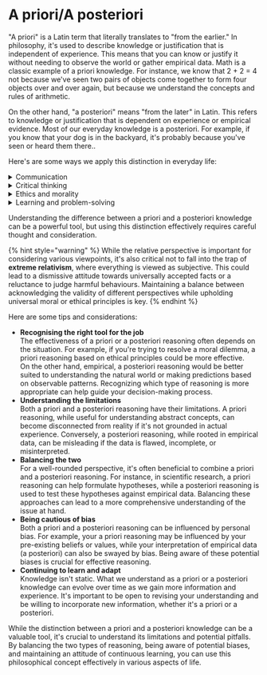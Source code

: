 # A priori/A posteriori

"A priori" is a Latin term that literally translates to "from the earlier." In philosophy, it's used to describe knowledge or justification that is independent of experience. This means that you can know or justify it without needing to observe the world or gather empirical data. Math is a classic example of a priori knowledge. For instance, we know that 2 + 2 = 4 not because we've seen two pairs of objects come together to form four objects over and over again, but because we understand the concepts and rules of arithmetic.

On the other hand, "a posteriori" means "from the later" in Latin. This refers to knowledge or justification that is dependent on experience or empirical evidence. Most of our everyday knowledge is a posteriori. For example, if you know that your dog is in the backyard, it's probably because you've seen or heard them there..

Here's are some ways we apply this distinction in everyday life:

<details>

<summary>Communication</summary>

Say you're trying to decide whether to bring an umbrella when you go out. A priori reasoning might involve thinking, "Well, it's the rainy season, so it's more likely to rain."&#x20;

A posteriori reasoning might involve looking out the window to see if it's raining or checking the weather forecast – which is based on empirical data.

</details>

<details>

<summary>Critical thinking</summary>

Suppose you're debating whether a proposed law would be beneficial. A priori reasoning might involve analysing the law based on principles of justice or fairness.&#x20;

A posteriori reasoning might involve looking at the outcomes when similar laws have been implemented elsewhere.

</details>

<details>

<summary>Ethics and morality</summary>

When determining what's right or wrong, you might use a priori reasoning based on moral principles. For example, you might believe that lying is wrong, regardless of the situation.&#x20;

On the other hand, a posteriori reasoning might involve looking at the consequences of an action to decide if it's moral. For instance, you might decide that a lie is acceptable if it prevents harm.

</details>

<details>

<summary>Learning and problem-solving</summary>

Both a priori and a posteriori knowledge can be useful in learning and problem-solving. For instance, if you're learning a new language, you might use a priori reasoning to deduce the meaning of a new word based on its roots, which you've learned earlier.&#x20;

Meanwhile, a posteriori knowledge would involve learning the meaning of a word from seeing it used in context.

</details>

Understanding the difference between a priori and a posteriori knowledge can be a powerful tool, but using this distinction effectively requires careful thought and consideration.&#x20;

{% hint style="warning" %}
While the relative perspective is important for considering various viewpoints, it's also critical not to fall into the trap of **extreme relativism**, where everything is viewed as subjective. This could lead to a dismissive attitude towards universally accepted facts or a reluctance to judge harmful behaviours. Maintaining a balance between acknowledging the validity of different perspectives while upholding universal moral or ethical principles is key.
{% endhint %}

Here are some tips and considerations:

* **Recognising the right tool for the job**\
  The effectiveness of a priori or a posteriori reasoning often depends on the situation. For example, if you're trying to resolve a moral dilemma, a priori reasoning based on ethical principles could be more effective. \
  On the other hand, empirical, a posteriori reasoning would be better suited to understanding the natural world or making predictions based on observable patterns. Recognizing which type of reasoning is more appropriate can help guide your decision-making process.
* **Understanding the limitations**\
  Both a priori and a posteriori reasoning have their limitations. A priori reasoning, while useful for understanding abstract concepts, can become disconnected from reality if it's not grounded in actual experience. Conversely, a posteriori reasoning, while rooted in empirical data, can be misleading if the data is flawed, incomplete, or misinterpreted.
* **Balancing the two**\
  For a well-rounded perspective, it's often beneficial to combine a priori and a posteriori reasoning. For instance, in scientific research, a priori reasoning can help formulate hypotheses, while a posteriori reasoning is used to test these hypotheses against empirical data. Balancing these approaches can lead to a more comprehensive understanding of the issue at hand.
* **Being cautious of bias**\
  Both a priori and a posteriori reasoning can be influenced by personal bias. For example, your a priori reasoning may be influenced by your pre-existing beliefs or values, while your interpretation of empirical data (a posteriori) can also be swayed by bias. Being aware of these potential biases is crucial for effective reasoning.
* **Continuing to learn and adapt**\
  Knowledge isn't static. What we understand as a priori or a posteriori knowledge can evolve over time as we gain more information and experience. It's important to be open to revising your understanding and be willing to incorporate new information, whether it's a priori or a posteriori.

While the distinction between a priori and a posteriori knowledge can be a valuable tool, it's crucial to understand its limitations and potential pitfalls. By balancing the two types of reasoning, being aware of potential biases, and maintaining an attitude of continuous learning, you can use this philosophical concept effectively in various aspects of life.
